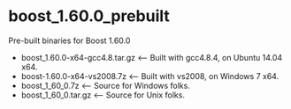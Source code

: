 # boost_1.60.0_prebuilt

Pre-built binaries for Boost 1.60.0
+ boost_1.60.0-x64-gcc4.8.tar.gz <-- Built with gcc4.8.4, on Ubuntu 14.04 x64.
+ boost-1.60.0-x64-vs2008.7z <-- Built with vs2008, on Windows 7 x64.
+ boost_1_60_0.7z <-- Source for Windows folks.
+ boost_1_60_0.tar.gz <-- Source for Unix folks.
